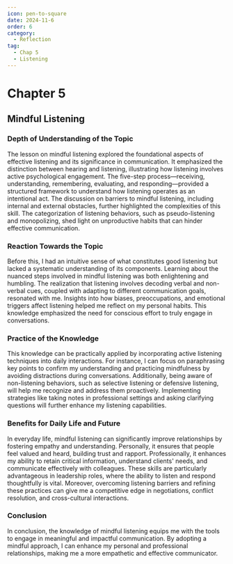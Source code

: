 ```yaml
---
icon: pen-to-square
date: 2024-11-6
order: 6
category:
  - Reflection
tag:
  - Chap 5
  - Listening
---
```


# Chapter 5

## Mindful Listening

### Depth of Understanding of the Topic

The lesson on mindful listening explored the foundational aspects of effective listening and its significance in communication. It emphasized the distinction between hearing and listening, illustrating how listening involves active psychological engagement. The five-step process—receiving, understanding, remembering, evaluating, and responding—provided a structured framework to understand how listening operates as an intentional act. The discussion on barriers to mindful listening, including internal and external obstacles, further highlighted the complexities of this skill. The categorization of listening behaviors, such as pseudo-listening and monopolizing, shed light on unproductive habits that can hinder effective communication.

### Reaction Towards the Topic

Before this, I had an intuitive sense of what constitutes good listening but lacked a systematic understanding of its components. Learning about the nuanced steps involved in mindful listening was both enlightening and humbling. The realization that listening involves decoding verbal and non-verbal cues, coupled with adapting to different communication goals, resonated with me. Insights into how biases, preoccupations, and emotional triggers affect listening helped me reflect on my personal habits. This knowledge emphasized the need for conscious effort to truly engage in conversations.

### Practice of the Knowledge

This knowledge can be practically applied by incorporating active listening techniques into daily interactions. For instance, I can focus on paraphrasing key points to confirm my understanding and practicing mindfulness by avoiding distractions during conversations. Additionally, being aware of non-listening behaviors, such as selective listening or defensive listening, will help me recognize and address them proactively. Implementing strategies like taking notes in professional settings and asking clarifying questions will further enhance my listening capabilities.

### Benefits for Daily Life and Future

In everyday life, mindful listening can significantly improve relationships by fostering empathy and understanding. Personally, it ensures that people feel valued and heard, building trust and rapport. Professionally, it enhances my ability to retain critical information, understand clients' needs, and communicate effectively with colleagues. These skills are particularly advantageous in leadership roles, where the ability to listen and respond thoughtfully is vital. Moreover, overcoming listening barriers and refining these practices can give me a competitive edge in negotiations, conflict resolution, and cross-cultural interactions.

### Conclusion

In conclusion, the knowledge of mindful listening equips me with the tools to engage in meaningful and impactful communication. By adopting a mindful approach, I can enhance my personal and professional relationships, making me a more empathetic and effective communicator.